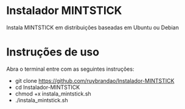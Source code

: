 # Instalador MINTSTICK
Instala MINTSTICK em distribuições baseadas em Ubuntu ou Debian

# Instruções de uso

Abra o terminal entre com as seguintes instruções:
* git clone https://github.com/ruybrandao/Instalador-MINTSTICK
* cd Instalador-MINTSTICK
* chmod +x instala_mintstick.sh
* ./instala_mintstick.sh
